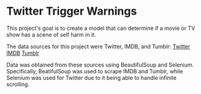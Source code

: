 # Twitter Trigger Warnings
This project's goal is to create a model that can determine if a movie or TV show has a scene of self harm in it.

The data sources for this project were Twitter, IMDB, and Tumblr:
[Twitter](https://www.twitter.com)
[IMDB](https://www.imdb.com/chart/moviemeter?ref_=nv_mv_mpm)
[Tumblr](https://istheresuicideinit.tumblr.com/)

Data was obtained from these sources using BeautifulSoup and Selenium. Specifically, BeatifulSoup was used to scrape IMDB and Tumblr, while Selenium was used for Twitter due to it being able to handle infinite scrolling.